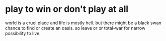 # play to win or don't play at all
world is a cruel place and life is mostly hell.
but there might be a black swan chance to find or create an oasis.
so leave or or total-war for narrow possibility to live.